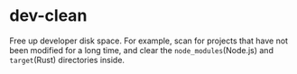 # dev-clean
Free up developer disk space. For example, scan for projects that have not been modified for a long time,
and clear the `node_modules`(Node.js) and `target`(Rust) directories inside.
